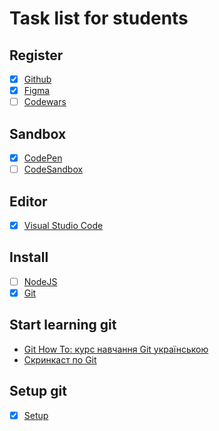 # Task list for students

## Register

- [x] [Github](https://github.com/)
- [x] [Figma](https://www.figma.com)
- [ ] [Codewars](https://www.codewars.com/)

## Sandbox

- [x] [CodePen](https://codepen.io/)
- [ ] [CodeSandbox](https://codesandbox.io/)

## Editor

- [x] [Visual Studio Code](https://code.visualstudio.com/)

## Install

- [ ] [NodeJS](https://nodejs.org/uk/)
- [x] [Git](https://git-scm.com/downloads)

## Start learning git

- [Git How To: курс навчання Git українською](https://githowto.com/uk)
- [Скринкаст по Git](http://learn.javascript.ru/screencast/git)

## Setup git

- [x] [Setup](https://githowto.com/uk/setup)
